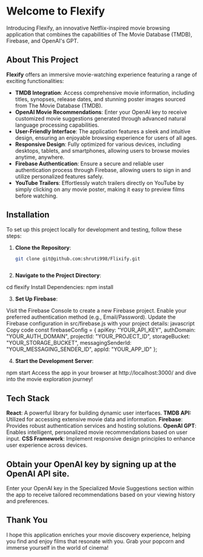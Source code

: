 # Welcome to Flexify
Introducing Flexify, an innovative Netflix-inspired movie browsing application that combines the capabilities of The Movie Database (TMDB), Firebase, and OpenAI's GPT.

## **About This Project**
**Flexify** offers an immersive movie-watching experience featuring a range of exciting functionalities:

- **TMDB Integration**: Access comprehensive movie information, including titles, synopses, release dates, and stunning poster images sourced from The Movie Database (TMDB).
- **OpenAI Movie Recommendations**: Enter your OpenAI key to receive customized movie suggestions generated through advanced natural language processing capabilities.
- **User-Friendly Interface**: The application features a sleek and intuitive design, ensuring an enjoyable browsing experience for users of all ages.
- **Responsive Design**: Fully optimized for various devices, including desktops, tablets, and smartphones, allowing users to browse movies anytime, anywhere.
- **Firebase Authentication**: Ensure a secure and reliable user authentication process through Firebase, allowing users to sign in and utilize personalized features safely.
- **YouTube Trailers**: Effortlessly watch trailers directly on YouTube by simply clicking on any movie poster, making it easy to preview films before watching.


## **Installation**
To set up this project locally for development and testing, follow these steps:

1. **Clone the Repository**:
   ```bash
   git clone git@github.com:shruti998/Flixify.git



2. **Navigate to the Project Directory**:


cd flexify
Install Dependencies:
npm install

3. **Set Up Firebase**:

Visit the Firebase Console to create a new Firebase project.
Enable your preferred authentication method (e.g., Email/Password).
Update the Firebase configuration in src/firebase.js with your project details:
javascript
Copy code
const firebaseConfig = {
  apiKey: "YOUR_API_KEY",
  authDomain: "YOUR_AUTH_DOMAIN",
  projectId: "YOUR_PROJECT_ID",
  storageBucket: "YOUR_STORAGE_BUCKET",
  messagingSenderId: "YOUR_MESSAGING_SENDER_ID",
  appId: "YOUR_APP_ID"
};

4. **Start the Development Server**:

npm start
Access the app in your browser at http://localhost:3000/ and dive into the movie exploration journey!

## Tech Stack
**React**: A powerful library for building dynamic user interfaces.
**TMDB API:** Utilized for accessing extensive movie data and information.
**Firebase**: Provides robust authentication services and hosting solutions.
**OpenAI GPT**: Enables intelligent, personalized movie recommendations based on user input.
**CSS Framework**: Implement responsive design principles to enhance user experience across devices.

## Obtain your OpenAI key by signing up at the OpenAI API site.
Enter your OpenAI key in the Specialized Movie Suggestions section within the app to receive tailored recommendations based on your viewing history and preferences.


## Thank You
 I hope this application enriches your movie discovery experience, helping you find and enjoy films that resonate with you. Grab your popcorn and immerse yourself in the world of cinema! 


